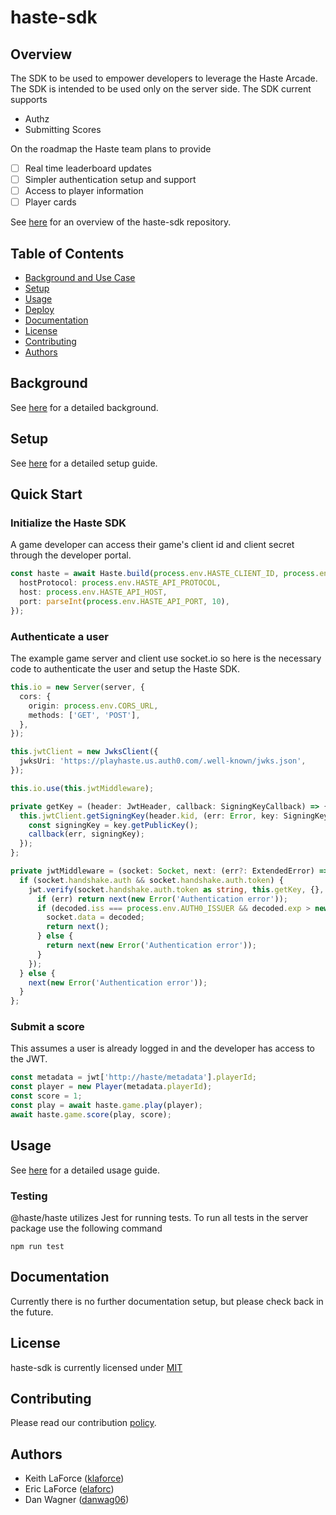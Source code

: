 # haste-sdk

## Overview

The SDK to be used to empower developers to leverage the Haste Arcade. The SDK is intended to be used only on the server side. The SDK current supports

- Authz
- Submitting Scores

On the roadmap the Haste team plans to provide

- [ ] Real time leaderboard updates
- [ ] Simpler authentication setup and support
- [ ] Access to player information
- [ ] Player cards

See [here](https://github.com/playhaste/haste-sdk/blob/main/README.md) for an overview of the haste-sdk repository.

<Add deploy badge here>

## Table of Contents

- [Background and Use Case](#background)
- [Setup](#setup)
- [Usage](#usage)
- [Deploy](#deploy)
- [Documentation](#documentation)
- [License](#license)
- [Contributing](#contributing)
- [Authors](#authors)

## Background

See [here](https://github.com/playhaste/haste-sdk/blob/main/README.md#Background) for a detailed background.

## Setup

See [here](https://github.com/playhaste/haste-sdk/blob/main/README.md#Setup) for a detailed setup guide.

## Quick Start

### Initialize the Haste SDK

A game developer can access their game's client id and client secret through the developer portal.

```typescript
const haste = await Haste.build(process.env.HASTE_CLIENT_ID, process.env.HASTE_CLIENT_SECRET, {
  hostProtocol: process.env.HASTE_API_PROTOCOL,
  host: process.env.HASTE_API_HOST,
  port: parseInt(process.env.HASTE_API_PORT, 10),
});
```

### Authenticate a user

The example game server and client use socket.io so here is the necessary code to authenticate the user and setup the Haste SDK.

```typescript
this.io = new Server(server, {
  cors: {
    origin: process.env.CORS_URL,
    methods: ['GET', 'POST'],
  },
});

this.jwtClient = new JwksClient({
  jwksUri: 'https://playhaste.us.auth0.com/.well-known/jwks.json',
});

this.io.use(this.jwtMiddleware);

private getKey = (header: JwtHeader, callback: SigningKeyCallback) => {
  this.jwtClient.getSigningKey(header.kid, (err: Error, key: SigningKey) => {
    const signingKey = key.getPublicKey();
    callback(err, signingKey);
  });
};

private jwtMiddleware = (socket: Socket, next: (err?: ExtendedError) => void) => {
  if (socket.handshake.auth && socket.handshake.auth.token) {
    jwt.verify(socket.handshake.auth.token as string, this.getKey, {}, (err, decoded) => {
      if (err) return next(new Error('Authentication error'));
      if (decoded.iss === process.env.AUTH0_ISSUER && decoded.exp > new Date().getTime() / 1000) {
        socket.data = decoded;
        return next();
      } else {
        return next(new Error('Authentication error'));
      }
    });
  } else {
    next(new Error('Authentication error'));
  }
};

```

### Submit a score

This assumes a user is already logged in and the developer has access to the JWT.

```typescript
const metadata = jwt['http://haste/metadata'].playerId;
const player = new Player(metadata.playerId);
const score = 1;
const play = await haste.game.play(player);
await haste.game.score(play, score);
```

## Usage

See [here](https://github.com/playhaste/haste-sdk/blob/main/README.md#Usage) for a detailed usage guide.

### Testing

@haste/haste utilizes Jest for running tests. To run all tests in the server package use the following command

`npm run test`

## Documentation

Currently there is no further documentation setup, but please check back in the future.

## License

haste-sdk is currently licensed under [MIT](https://github.com/playhaste/haste-sdk/blob/main/LICENSE)

## Contributing

Please read our contribution [policy](https://github.com/playhaste/haste-sdk/blob/main/CONTRIBUTING.md).

## Authors

- Keith LaForce ([klaforce](https://github.com/klaforce/))
- Eric LaForce ([elaforc](https://github.com/elaforc/))
- Dan Wagner ([danwag06](https://github.com/danwag06))
